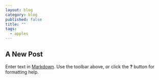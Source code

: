 ```yaml
---
layout: blog
category: blog
published: false
title: ""
tags: 
  - apples
---
```


## A New Post

Enter text in [Markdown](http://daringfireball.net/projects/markdown/). Use the toolbar above, or click the **?** button for formatting help.
